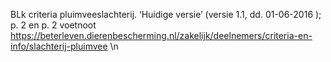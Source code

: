 BLk criteria pluimveeslachterij. ‘Huidige versie’ (versie 1.1, dd. 01-06-2016 ); p. 2 en p. 2 voetnoot https://beterleven.dierenbescherming.nl/zakelijk/deelnemers/criteria-en-info/slachterij-pluimvee \n
